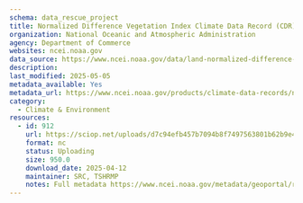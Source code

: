 ```yaml
---
schema: data_rescue_project 
title: Normalized Difference Vegetation Index Climate Data Record (CDR)
organization: National Oceanic and Atmospheric Administration
agency: Department of Commerce
websites: ncei.noaa.gov
data_source: https://www.ncei.noaa.gov/data/land-normalized-difference-vegetation-index/
description: 
last_modified: 2025-05-05
metadata_available: Yes
metadata_url: https://www.ncei.noaa.gov/products/climate-data-records/normalized-difference-vegetation-index
category:
  - Climate & Environment 
resources:
  - id: 912
    url: https://sciop.net/uploads/d7c94efb457b7094b8f7497563801b62b9e49278
    format: nc
    status: Uploading
    size: 950.0
    download_date: 2025-04-12
    maintainer: SRC, TSHRMP
    notes: Full metadata https://www.ncei.noaa.gov/metadata/geoportal/rest/metadata/item/gov.noaa.ncdcC01558/html, https://www.ncei.noaa.gov/metadata/geoportal/rest/metadata/item/gov.noaa.ncdcC01677/htmlAlternate torrent location https://academictorrents.com/details/d7c94efb457b7094b8f7497563801b62b9e49278
---
```

